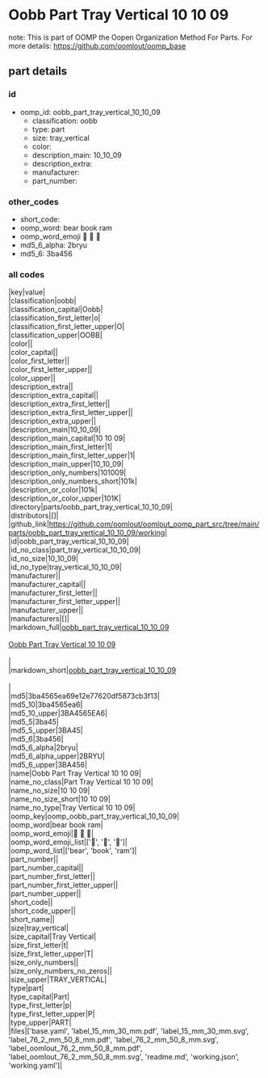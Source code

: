 # Oobb Part Tray Vertical 10 10 09  

note: This is part of OOMP the Oopen Organization Method For Parts. For more details: https://github.com/oomlout/oomp_base

##  part details





### id
* oomp_id: oobb_part_tray_vertical_10_10_09
  * classification: oobb
  * type: part
  * size: tray_vertical
  * color: 
  * description_main: 10_10_09
  * description_extra: 
  * manufacturer: 
  * part_number: 

### other_codes
* short_code: 
* oomp_word: bear book ram
* oomp_word_emoji :bear: :book: :ram:
* md5_6_alpha: 2bryu
* md5_6: 3ba456

### all codes 
|key|value|  
|classification|oobb|  
|classification_capital|Oobb|  
|classification_first_letter|o|  
|classification_first_letter_upper|O|  
|classification_upper|OOBB|  
|color||  
|color_capital||  
|color_first_letter||  
|color_first_letter_upper||  
|color_upper||  
|description_extra||  
|description_extra_capital||  
|description_extra_first_letter||  
|description_extra_first_letter_upper||  
|description_extra_upper||  
|description_main|10_10_09|  
|description_main_capital|10 10 09|  
|description_main_first_letter|1|  
|description_main_first_letter_upper|1|  
|description_main_upper|10_10_09|  
|description_only_numbers|101009|  
|description_only_numbers_short|101k|  
|description_or_color|101k|  
|description_or_color_upper|101K|  
|directory|parts/oobb_part_tray_vertical_10_10_09|  
|distributors|[]|  
|github_link|https://github.com/oomlout/oomlout_oomp_part_src/tree/main/parts/oobb_part_tray_vertical_10_10_09/working|  
|id|oobb_part_tray_vertical_10_10_09|  
|id_no_class|part_tray_vertical_10_10_09|  
|id_no_size|10_10_09|  
|id_no_type|tray_vertical_10_10_09|  
|manufacturer||  
|manufacturer_capital||  
|manufacturer_first_letter||  
|manufacturer_first_letter_upper||  
|manufacturer_upper||  
|manufacturers|[]|  
|markdown_full|[oobb_part_tray_vertical_10_10_09](https://github.com/oomlout/oomlout_oomp_part_src/tree/main/parts/oobb_part_tray_vertical_10_10_09/working)<br>[](https://github.com/oomlout/oomlout_oomp_part_src/tree/main/parts/oobb_part_tray_vertical_10_10_09/working)<br>[Oobb Part Tray Vertical 10 10 09](https://github.com/oomlout/oomlout_oomp_part_src/tree/main/parts/oobb_part_tray_vertical_10_10_09/working)<br><br>|  
|markdown_short|[oobb_part_tray_vertical_10_10_09](https://github.com/oomlout/oomlout_oomp_part_src/tree/main/parts/oobb_part_tray_vertical_10_10_09/working)<br><br>|  
|md5|3ba4565ea69e12e77620df5873cb3f13|  
|md5_10|3ba4565ea6|  
|md5_10_upper|3BA4565EA6|  
|md5_5|3ba45|  
|md5_5_upper|3BA45|  
|md5_6|3ba456|  
|md5_6_alpha|2bryu|  
|md5_6_alpha_upper|2BRYU|  
|md5_6_upper|3BA456|  
|name|Oobb Part Tray Vertical 10 10 09|  
|name_no_class|Part Tray Vertical 10 10 09|  
|name_no_size|10 10 09|  
|name_no_size_short|10 10 09|  
|name_no_type|Tray Vertical 10 10 09|  
|oomp_key|oomp_oobb_part_tray_vertical_10_10_09|  
|oomp_word|bear book ram|  
|oomp_word_emoji|:bear: :book: :ram:|  
|oomp_word_emoji_list|[':bear:', ':book:', ':ram:']|  
|oomp_word_list|['bear', 'book', 'ram']|  
|part_number||  
|part_number_capital||  
|part_number_first_letter||  
|part_number_first_letter_upper||  
|part_number_upper||  
|short_code||  
|short_code_upper||  
|short_name||  
|size|tray_vertical|  
|size_capital|Tray Vertical|  
|size_first_letter|t|  
|size_first_letter_upper|T|  
|size_only_numbers||  
|size_only_numbers_no_zeros||  
|size_upper|TRAY_VERTICAL|  
|type|part|  
|type_capital|Part|  
|type_first_letter|p|  
|type_first_letter_upper|P|  
|type_upper|PART|  
|files|['base.yaml', 'label_15_mm_30_mm.pdf', 'label_15_mm_30_mm.svg', 'label_76_2_mm_50_8_mm.pdf', 'label_76_2_mm_50_8_mm.svg', 'label_oomlout_76_2_mm_50_8_mm.pdf', 'label_oomlout_76_2_mm_50_8_mm.svg', 'readme.md', 'working.json', 'working.yaml']|  
